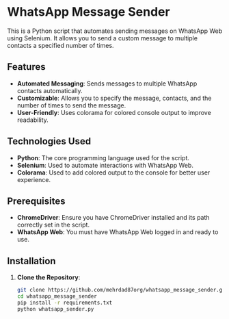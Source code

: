 # WhatsApp Message Sender

This is a Python script that automates sending messages on WhatsApp Web using Selenium. It allows you to send a custom message to multiple contacts a specified number of times.

## Features

- **Automated Messaging**: Sends messages to multiple WhatsApp contacts automatically.
- **Customizable**: Allows you to specify the message, contacts, and the number of times to send the message.
- **User-Friendly**: Uses colorama for colored console output to improve readability.

## Technologies Used

- **Python**: The core programming language used for the script.
- **Selenium**: Used to automate interactions with WhatsApp Web.
- **Colorama**: Used to add colored output to the console for better user experience.

## Prerequisites

- **ChromeDriver**: Ensure you have ChromeDriver installed and its path correctly set in the script.
- **WhatsApp Web**: You must have WhatsApp Web logged in and ready to use.

## Installation

1. **Clone the Repository**:
   ```bash
   git clone https://github.com/mehrdad87org/whatsapp_message_sender.git
   cd whatsapp_message_sender
   pip install -r requirements.txt
   python whatsapp_sender.py
   
